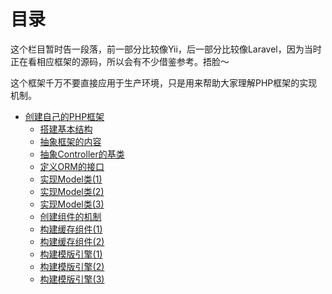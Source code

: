# 目录

这个栏目暂时告一段落，前一部分比较像Yii，后一部分比较像Laravel，因为当时正在看相应框架的源码，所以会有不少借鉴参考。捂脸～

这个框架千万不要直接应用于生产环境，只是用来帮助大家理解PHP框架的实现机制。

* [创建自己的PHP框架](README.md)
    * [搭建基本结构](01.md)
    * [抽象框架的内容](02.md)
    * [抽象Controller的基类](03.md)
    * [定义ORM的接口](04.md)
    * [实现Model类(1)](05.md)
    * [实现Model类(2)](06.md)
    * [实现Model类(3)](07.md)
    * [创建组件的机制](08.md)
    * [构建缓存组件(1)](09.md)
    * [构建缓存组件(2)](10.md)
    * [构建模版引擎(1)](11.md)
    * [构建模版引擎(2)](12.md)
    * [构建模版引擎(3)](13.md)
